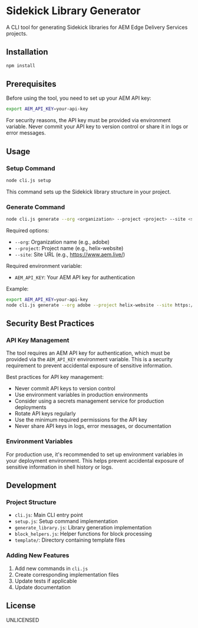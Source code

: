 # Sidekick Library Generator

A CLI tool for generating Sidekick libraries for AEM Edge Delivery Services projects.

## Installation

```bash
npm install
```

## Prerequisites

Before using the tool, you need to set up your AEM API key:

```bash
export AEM_API_KEY=your-api-key
```

For security reasons, the API key must be provided via environment variable. Never commit your API key to version control or share it in logs or error messages.

## Usage

### Setup Command

```bash
node cli.js setup
```

This command sets up the Sidekick library structure in your project.

### Generate Command

```bash
node cli.js generate --org <organization> --project <project> --site <site>
```

Required options:
- `--org`: Organization name (e.g., adobe)
- `--project`: Project name (e.g., helix-website)
- `--site`: Site URL (e.g., https://www.aem.live/)

Required environment variable:
- `AEM_API_KEY`: Your AEM API key for authentication

Example:
```bash
export AEM_API_KEY=your-api-key
node cli.js generate --org adobe --project helix-website --site https://www.aem.live/
```

## Security Best Practices

### API Key Management

The tool requires an AEM API key for authentication, which must be provided via the `AEM_API_KEY` environment variable. This is a security requirement to prevent accidental exposure of sensitive information.

Best practices for API key management:
- Never commit API keys to version control
- Use environment variables in production environments
- Consider using a secrets management service for production deployments
- Rotate API keys regularly
- Use the minimum required permissions for the API key
- Never share API keys in logs, error messages, or documentation

### Environment Variables

For production use, it's recommended to set up environment variables in your deployment environment. This helps prevent accidental exposure of sensitive information in shell history or logs.

## Development

### Project Structure

- `cli.js`: Main CLI entry point
- `setup.js`: Setup command implementation
- `generate_library.js`: Library generation implementation
- `block_helpers.js`: Helper functions for block processing
- `template/`: Directory containing template files

### Adding New Features

1. Add new commands in `cli.js`
2. Create corresponding implementation files
3. Update tests if applicable
4. Update documentation

## License

UNLICENSED 